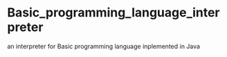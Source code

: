 # Basic_programming_language_interpreter
an interpreter for Basic programming language inplemented in Java
